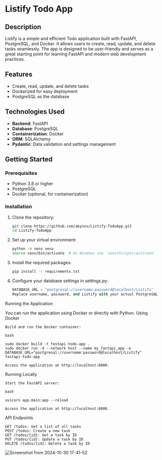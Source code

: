 # Listify Todo App

## Description

Listify is a simple and efficient Todo application built with FastAPI, PostgreSQL, and Docker. It allows users to create, read, update, and delete tasks seamlessly. The app is designed to be user-friendly and serves as a great starting point for learning FastAPI and modern web development practices.

## Features

- Create, read, update, and delete tasks
- Dockerized for easy deployment
- PostgreSQL as the database

## Technologies Used

- **Backend**: FastAPI
- **Database**: PostgreSQL
- **Containerization**: Docker
- **ORM**: SQLAlchemy
- **Pydantic**: Data validation and settings management

## Getting Started

### Prerequisites

- Python 3.8 or higher
- PostgreSQL
- Docker (optional, for containerization)

### Installation

1. Clone the repository:

   ```bash
   git clone https://github.com/abynxv/Listify-TodoApp.git
   cd Listify-TodoApp
2. Set up your virtual environment:

   ```bash
   python -m venv venv
   source venv/bin/activate  # On Windows use `venv\Scripts\activate`
3. Install the required packages:

   ```bash
   pip install -r requirements.txt

4. Configure your database settings in settings.py:

   ```python
   DATABASE_URL = "postgresql://username:password@localhost/Listify"
   Replace username, password, and Listify with your actual PostgreSQL credentials and database name.

Running the Application

You can run the application using Docker or directly with Python.
Using Docker

    Build and run the Docker container:
    
    bash

    sudo docker build -t fastapi-todo-app .
    sudo docker run -d --network host --name my_fastapi_app -e DATABASE_URL="postgresql://username:password@localhost/Listify" fastapi-todo-app

    Access the application at http://localhost:8000.

Running Locally

    Start the FastAPI server:

    bash

    uvicorn app.main:app --reload

    Access the application at http://localhost:8000.

API Endpoints

    GET /todos: Get a list of all tasks
    POST /todos: Create a new task
    GET /todos/{id}: Get a task by ID
    PUT /todos/{id}: Update a task by ID
    DELETE /todos/{id}: Delete a task by ID

![Screenshot from 2024-10-30 17-41-52](https://github.com/user-attachments/assets/f650e8d9-39ce-465b-b8d2-801ba835b5de)

